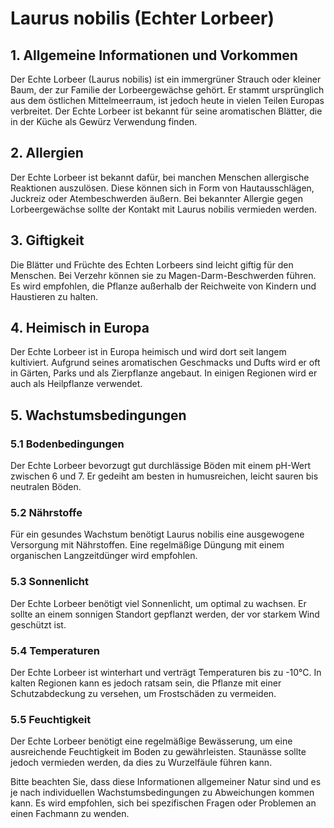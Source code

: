 # Laurus nobilis (Echter Lorbeer)

## 1. Allgemeine Informationen und Vorkommen
Der Echte Lorbeer (Laurus nobilis) ist ein immergrüner Strauch oder kleiner Baum, der zur Familie der Lorbeergewächse gehört. Er stammt ursprünglich aus dem östlichen Mittelmeerraum, ist jedoch heute in vielen Teilen Europas verbreitet. Der Echte Lorbeer ist bekannt für seine aromatischen Blätter, die in der Küche als Gewürz Verwendung finden.

## 2. Allergien
Der Echte Lorbeer ist bekannt dafür, bei manchen Menschen allergische Reaktionen auszulösen. Diese können sich in Form von Hautausschlägen, Juckreiz oder Atembeschwerden äußern. Bei bekannter Allergie gegen Lorbeergewächse sollte der Kontakt mit Laurus nobilis vermieden werden.

## 3. Giftigkeit
Die Blätter und Früchte des Echten Lorbeers sind leicht giftig für den Menschen. Bei Verzehr können sie zu Magen-Darm-Beschwerden führen. Es wird empfohlen, die Pflanze außerhalb der Reichweite von Kindern und Haustieren zu halten.

## 4. Heimisch in Europa
Der Echte Lorbeer ist in Europa heimisch und wird dort seit langem kultiviert. Aufgrund seines aromatischen Geschmacks und Dufts wird er oft in Gärten, Parks und als Zierpflanze angebaut. In einigen Regionen wird er auch als Heilpflanze verwendet.

## 5. Wachstumsbedingungen
### 5.1 Bodenbedingungen
Der Echte Lorbeer bevorzugt gut durchlässige Böden mit einem pH-Wert zwischen 6 und 7. Er gedeiht am besten in humusreichen, leicht sauren bis neutralen Böden.

### 5.2 Nährstoffe
Für ein gesundes Wachstum benötigt Laurus nobilis eine ausgewogene Versorgung mit Nährstoffen. Eine regelmäßige Düngung mit einem organischen Langzeitdünger wird empfohlen.

### 5.3 Sonnenlicht
Der Echte Lorbeer benötigt viel Sonnenlicht, um optimal zu wachsen. Er sollte an einem sonnigen Standort gepflanzt werden, der vor starkem Wind geschützt ist.

### 5.4 Temperaturen
Der Echte Lorbeer ist winterhart und verträgt Temperaturen bis zu -10°C. In kalten Regionen kann es jedoch ratsam sein, die Pflanze mit einer Schutzabdeckung zu versehen, um Frostschäden zu vermeiden.

### 5.5 Feuchtigkeit
Der Echte Lorbeer benötigt eine regelmäßige Bewässerung, um eine ausreichende Feuchtigkeit im Boden zu gewährleisten. Staunässe sollte jedoch vermieden werden, da dies zu Wurzelfäule führen kann.

Bitte beachten Sie, dass diese Informationen allgemeiner Natur sind und es je nach individuellen Wachstumsbedingungen zu Abweichungen kommen kann. Es wird empfohlen, sich bei spezifischen Fragen oder Problemen an einen Fachmann zu wenden.
